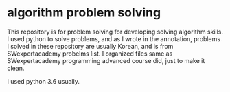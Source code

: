 # algorithm problem solving
This repository is for problem solving for developing solving algorithm skills.
I used python to solve problems, and as I wrote in the annotation, problems I solved in these repository are usually Korean, and is from SWexpertacademy probelms list. I organized files same as SWexpertacademy programming advanced course did, just to make it clean.

 I used python 3.6 usually.
